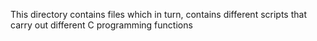 This directory contains files which in turn, contains different scripts that carry out different C programming functions
